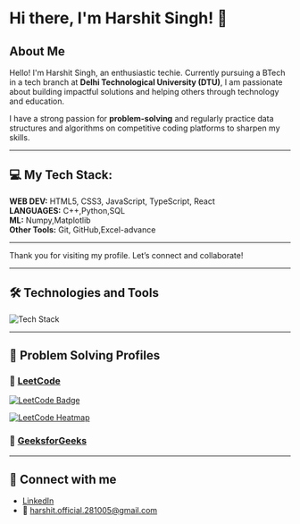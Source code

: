 # Hi there, I'm Harshit Singh! 👋

## About Me
Hello! I'm Harshit Singh, an enthusiastic techie. Currently pursuing a BTech in a tech branch at **Delhi Technological University (DTU)**, I am passionate about building impactful solutions and helping others through technology and education.

I have a strong passion for **problem-solving** and regularly practice data structures and algorithms on competitive coding platforms to sharpen my skills.

---

## 💻 My Tech Stack:

**WEB DEV:** HTML5, CSS3, JavaScript, TypeScript, React  
**LANGUAGES:** C++,Python,SQL  
**ML:** Numpy,Matplotlib  
**Other Tools:** Git, GitHub,Excel-advance

---

Thank you for visiting my profile. Let’s connect and collaborate!

---

## 🛠️ Technologies and Tools

![Tech Stack](https://skillicons.dev/icons?i=html,css,js,ts,react,mysql,git,github,py)

---

## 🚀 Problem Solving Profiles

### 🧠 [LeetCode](https://leetcode.com/harshitofficial)

[![LeetCode Badge](https://img.shields.io/badge/LeetCode-Harshit-orange?style=flat-square&logo=leetcode)](https://leetcode.com/harshitofficial)

[![LeetCode Heatmap](https://leetcard.jacoblin.cool/harshitofficial?theme=dark&ext=heatmap)](https://leetcode.com/harshitofficial/)

### 📘 [GeeksforGeeks](https://www.geeksforgeeks.org/user/harshitunpa/)








---

## 🔗 Connect with me

- [LinkedIn](https://www.linkedin.com/in/harshit-singh-7a209a282/)  
- 📧 harshit.official.281005@gmail.com  
